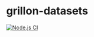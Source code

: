 
# grillon-datasets

[![Node.js CI](https://github.com/andrefs/grillo-datasets/actions/workflows/node.js.yml/badge.svg)](https://github.com/andrefs/grillo-datasets/actions/workflows/node.js.yml)
